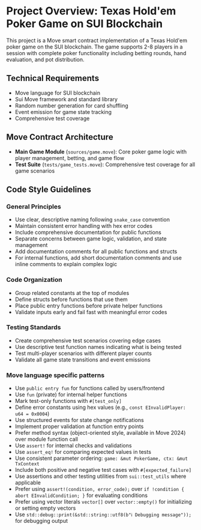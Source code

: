 # Project Overview: Texas Hold'em Poker Game on SUI Blockchain

This project is a Move smart contract implementation of a Texas Hold'em poker game on the SUI blockchain. The game supports 2-8 players in a session with complete poker functionality including betting rounds, hand evaluation, and pot distribution.

## Technical Requirements

- Move language for SUI blockchain
- Sui Move framework and standard library
- Random number generation for card shuffling
- Event emission for game state tracking
- Comprehensive test coverage

## Move Contract Architecture

- **Main Game Module** (`sources/game.move`): Core poker game logic with player management, betting, and game flow
- **Test Suite** (`tests/game_tests.move`): Comprehensive test coverage for all game scenarios

## Code Style Guidelines

### General Principles

- Use clear, descriptive naming following `snake_case` convention
- Maintain consistent error handling with hex error codes
- Include comprehensive documentation for public functions
- Separate concerns between game logic, validation, and state management
- Add documentation comments for all public functions and structs
- For internal functions, add short documentation comments and use inline comments to explain complex logic

### Code Organization

- Group related constants at the top of modules
- Define structs before functions that use them
- Place public entry functions before private helper functions
- Validate inputs early and fail fast with meaningful error codes

### Testing Standards

- Create comprehensive test scenarios covering edge cases
- Use descriptive test function names indicating what is being tested
- Test multi-player scenarios with different player counts
- Validate all game state transitions and event emissions

### Move language specific patterns

- Use `public entry fun` for functions called by users/frontend
- Use `fun` (private) for internal helper functions
- Mark test-only functions with `#[test_only]`
- Define error constants using hex values (e.g., `const EInvalidPlayer: u64 = 0x0004`)
- Use structured events for state change notifications
- Implement proper validation at function entry points
- Prefer method syntax (object-oriented style, available in Move 2024) over module function call
- Use `assert!` for internal checks and validations
- Use `assert_eq!` for comparing expected values in tests
- Use consistent parameter ordering: `game: &mut PokerGame, ctx: &mut TxContext`
- Include both positive and negative test cases with `#[expected_failure]`
- Use assertions and other testing utilities from `sui::test_utils` where applicable
- Prefer using `assert!(condition, error_code);` over `if !condition { abort EInvalidCondition; }` for evaluating conditions
- Prefer using vector literals `vector[]` over `vector::empty()` for initializing or setting empty vectors
- Use `std::debug::print(&std::string::utf8(b"ℹ️ Debugging message"));` for debugging output
